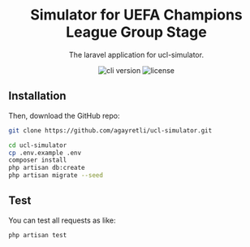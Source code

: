 <h1 align="center">
  Simulator for UEFA Champions League Group Stage
</h1>

<p align="center">The laravel application for ucl-simulator.</p>

<p align="center"><img src="https://img.shields.io/badge/version-v1.0.0-blue?style=for-the-badge&logo=none" alt="cli version" /></a>&nbsp;<img src="https://img.shields.io/badge/license-apache_2.0-red?style=for-the-badge&logo=none" alt="license" /></p>

## Installation

Then, download the GitHub repo:

```bash
git clone https://github.com/agayretli/ucl-simulator.git

cd ucl-simulator
cp .env.example .env
composer install
php artisan db:create
php artisan migrate --seed
```

## Test

You can test all requests as like:

```bash
php artisan test
```